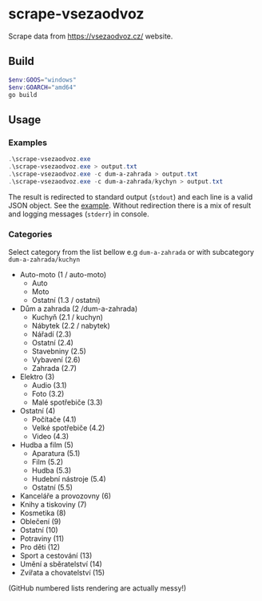 # scrape-vsezaodvoz

Scrape data from https://vsezaodvoz.cz/ website.

## Build

```powershell
$env:GOOS="windows"
$env:GOARCH="amd64"
go build
```

## Usage

### Examples

```powershell
.\scrape-vsezaodvoz.exe
.\scrape-vsezaodvoz.exe > output.txt
.\scrape-vsezaodvoz.exe -c dum-a-zahrada > output.txt
.\scrape-vsezaodvoz.exe -c dum-a-zahrada/kychyn > output.txt
```

The result is redirected to standard output (`stdout`) and each line is a valid JSON object. See the [example](./output.txt). Without redirection there is a mix of result and logging messages (`stderr`) in console.

### Categories

Select category from the list bellow e.g `dum-a-zahrada` or with subcategory `dum-a-zahrada/kuchyn`

- Auto-moto (1 / auto-moto)
  - Auto
  - Moto  
  - Ostatní (1.3 / ostatni)
- Dům a zahrada (2 /dum-a-zahrada)
  - Kuchyň (2.1 / kuchyn)
  - Nábytek (2.2 / nabytek)
  - Nářadí (2.3)
  - Ostatní (2.4)
  - Stavebniny (2.5)
  - Vybavení (2.6)
  - Zahrada (2.7)
- Elektro (3)
  - Audio (3.1)
  - Foto (3.2)
  - Malé spotřebiče (3.3)
- Ostatní (4)
  - Počítače (4.1)
  - Velké spotřebiče (4.2)
  - Video (4.3)
- Hudba a film (5)
  - Aparatura (5.1)
  - Film (5.2)
  - Hudba (5.3)
  - Hudební nástroje (5.4)
  - Ostatní (5.5)
- Kanceláře a provozovny (6)
- Knihy a tiskoviny (7)
- Kosmetika (8)
- Oblečení (9)
- Ostatní (10)
- Potraviny (11)
- Pro děti (12)
- Sport a cestování (13)
- Umění a sběratelství (14)
- Zvířata a chovatelství (15)

(GitHub numbered lists rendering are actually messy!)
